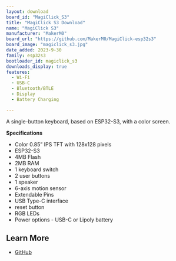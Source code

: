 ```yaml
---
layout: download
board_id: "MagiClick_S3"
title: "MagiClick S3 Download"
name: "MagiClick S3"
manufacturer: "MakerM0"
board_url: "https://github.com/MakerM0/MagiClick-esp32s3"
board_image: "magiclick_s3.jpg"
date_added: 2023-9-30
family: esp32s3
bootloader_id: magiclick_s3
downloads_display: true
features:
  - Wi-Fi
  - USB-C
  - Bluetooth/BTLE
  - Display
  - Battery Charging

---
```


A single-button keyboard, based on ESP32-S3, with a color screen.

**Specifications**

- Color 0.85” IPS TFT with 128x128 pixels
- ESP32-S3
- 4MB Flash
- 2MB RAM
- 1 keyboard switch
- 2 user buttons
- 1 speaker
- 6-axis motion sensor
- Extendable Pins
- USB Type-C interface
- reset button
- RGB LEDs
- Power options - USB-C or Lipoly battery

## Learn More

* [GitHub](https://github.com/MakerM0/MagiClick-esp32s3)

